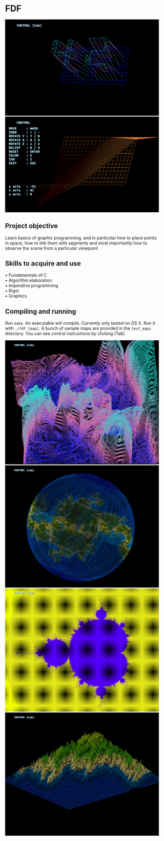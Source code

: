 # FDF

![screenshot](https://github.com/AlicePlis/fdf/blob/main/img/1.png)
![screenshot](https://github.com/AlicePlis/fdf/blob/main/img/4.png)

## Project objective
 Learn basics of graphic programming, and in particular how to place points in space, how to link them with segments and most importantly how to observe the scene from a particular viewpoint
## Skills to acquire and use
•	Fundamentals of C  
•	Algorithm elaboration   
•	Imperative programming   
•	Rigor   
•	Graphics 

## Compiling and running
Run `make`. An executable will compile. Currently only tested on OS X.
Run it with `./fdf [map]`. A bunch of sample maps are provided in the `test_maps` directory. 
You can see control instructions by clicking [Tab]

![screenshot](https://github.com/AlicePlis/fdf/blob/main/img/6.png)
![screenshot](https://github.com/AlicePlis/fdf/blob/main/img/10.png)
![screenshot](https://github.com/AlicePlis/fdf/blob/main/img/11.png)
![screenshot](https://github.com/AlicePlis/fdf/blob/main/img/3.png)
